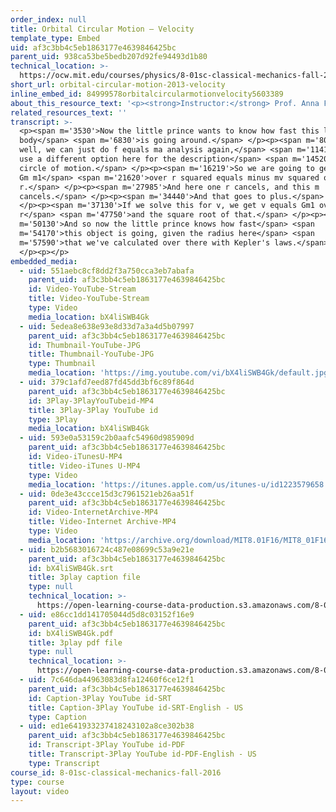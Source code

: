 ```yaml
---
order_index: null
title: Orbital Circular Motion – Velocity
template_type: Embed
uid: af3c3bb4c5eb1863177e4639846425bc
parent_uid: 938ca53be5bedb207d92fe94493d1b80
technical_location: >-
  https://ocw.mit.edu/courses/physics/8-01sc-classical-mechanics-fall-2016/week-3-circular-motion/PS.3.1-worked-example-orbital-circular-motion/orbital-circular-motion-2013-velocity
short_url: orbital-circular-motion-2013-velocity
inline_embed_id: 84999578orbitalcircularmotionvelocity5603389
about_this_resource_text: '<p><strong>Instructor:</strong> Prof. Anna Frebel</p>'
related_resources_text: ''
transcript: >-
  <p><span m='3530'>Now the little prince wants to know how fast this little
  body</span> <span m='6830'>is going around.</span> </p><p><span m='8010'>And
  well, we can just do f equals ma analysis again,</span> <span m='11410'>but
  use a different option here for the description</span> <span m='14520'>of the
  circle of motion.</span> </p><p><span m='16219'>So we are going to get minus
  Gm m1</span> <span m='21620'>over r squared equals minus mv squared over
  r.</span> </p><p><span m='27985'>And here one r cancels, and this m
  cancels.</span> </p><p><span m='34440'>And that goes to plus.</span>
  </p><p><span m='37130'>If we solve this for v, we get v equals Gm1 over
  r</span> <span m='47750'>and the square root of that.</span> </p><p><span
  m='50130'>And so now the little prince knows how fast</span> <span
  m='54170'>this object is going, given the radius here</span> <span
  m='57590'>that we've calculated over there with Kepler's laws.</span>
  </p><p></p>
embedded_media:
  - uid: 551aebc8cf8dd2f3a750cca3eb7abafa
    parent_uid: af3c3bb4c5eb1863177e4639846425bc
    id: Video-YouTube-Stream
    title: Video-YouTube-Stream
    type: Video
    media_location: bX4liSWB4Gk
  - uid: 5edea8e638e93e8d33d7a3a4d5b07997
    parent_uid: af3c3bb4c5eb1863177e4639846425bc
    id: Thumbnail-YouTube-JPG
    title: Thumbnail-YouTube-JPG
    type: Thumbnail
    media_location: 'https://img.youtube.com/vi/bX4liSWB4Gk/default.jpg'
  - uid: 379c1afd7eed87fd45dd3bf6c89f864d
    parent_uid: af3c3bb4c5eb1863177e4639846425bc
    id: 3Play-3PlayYouTubeid-MP4
    title: 3Play-3Play YouTube id
    type: 3Play
    media_location: bX4liSWB4Gk
  - uid: 593e0a53159c2b0aafc54960d985909d
    parent_uid: af3c3bb4c5eb1863177e4639846425bc
    id: Video-iTunesU-MP4
    title: Video-iTunes U-MP4
    type: Video
    media_location: 'https://itunes.apple.com/us/itunes-u/id1223579658'
  - uid: 0de3e43ccce15d3c7961521eb26aa51f
    parent_uid: af3c3bb4c5eb1863177e4639846425bc
    id: Video-InternetArchive-MP4
    title: Video-Internet Archive-MP4
    type: Video
    media_location: 'https://archive.org/download/MIT8.01F16/MIT8_01F16_W03PS01_2_360p.mp4'
  - uid: b2b5683016724c487e08699c53a9e21e
    parent_uid: af3c3bb4c5eb1863177e4639846425bc
    id: bX4liSWB4Gk.srt
    title: 3play caption file
    type: null
    technical_location: >-
      https://open-learning-course-data-production.s3.amazonaws.com/8-01sc-classical-mechanics-fall-2016/b2b5683016724c487e08699c53a9e21e_bX4liSWB4Gk.srt
  - uid: e86cc1dd141705044d5d8c03152f16e9
    parent_uid: af3c3bb4c5eb1863177e4639846425bc
    id: bX4liSWB4Gk.pdf
    title: 3play pdf file
    type: null
    technical_location: >-
      https://open-learning-course-data-production.s3.amazonaws.com/8-01sc-classical-mechanics-fall-2016/e86cc1dd141705044d5d8c03152f16e9_bX4liSWB4Gk.pdf
  - uid: 7c646da44963083d8fa12460f6ce12f1
    parent_uid: af3c3bb4c5eb1863177e4639846425bc
    id: Caption-3Play YouTube id-SRT
    title: Caption-3Play YouTube id-SRT-English - US
    type: Caption
  - uid: ed1e641933237418243102a8ce302b38
    parent_uid: af3c3bb4c5eb1863177e4639846425bc
    id: Transcript-3Play YouTube id-PDF
    title: Transcript-3Play YouTube id-PDF-English - US
    type: Transcript
course_id: 8-01sc-classical-mechanics-fall-2016
type: course
layout: video
---
```

